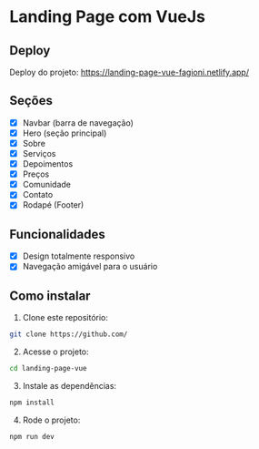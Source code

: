 # Landing Page com VueJs

## Deploy

Deploy do projeto: https://landing-page-vue-fagioni.netlify.app/

## Seções

- [x] Navbar (barra de navegação)
- [x] Hero (seção principal)
- [x] Sobre
- [x] Serviços
- [x] Depoimentos
- [x] Preços
- [x] Comunidade
- [x] Contato
- [x] Rodapé (Footer)

## Funcionalidades

- [x] Design totalmente responsivo
- [x] Navegação amigável para o usuário

## Como instalar

1. Clone este repositório:

```bash
git clone https://github.com/
```

2. Acesse o projeto:

```bash
cd landing-page-vue
```

3. Instale as dependências:

```bash
npm install
```

4. Rode o projeto:

```bash
npm run dev
```
